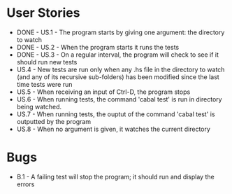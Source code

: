 # User Stories

- DONE - US.1 - The program starts by giving one argument: the directory to watch
- DONE - US.2 - When the program starts it runs the tests
- DONE - US.3 - On a regular interval, the program will check to see if it should run new tests
- US.4 - New tests are run only when any .hs file in the directory to watch (and any of its recursive sub-folders) has been modified since the last time tests were run
- US.5 - When receiving an input of Ctrl-D, the program stops
- US.6 - When running tests, the command 'cabal test' is run in directory being watched.
- US.7 - When running tests, the ouptut of the command 'cabal test' is outputted by the program
- US.8 - When no argument is given, it watches the current directory

# Bugs

- B.1 - A failing test will stop the program; it should run and display the errors
